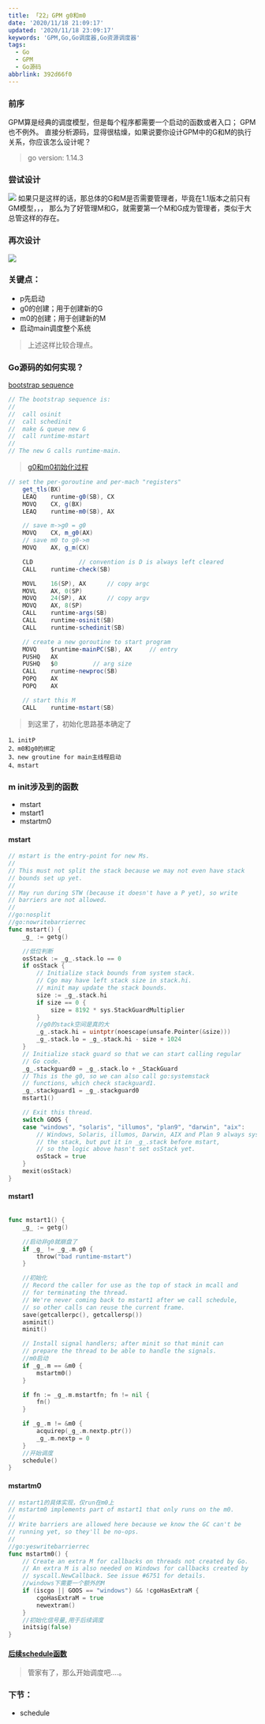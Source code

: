 ```yaml
---
title: 「22」GPM g0和m0
date: '2020/11/18 21:09:17'
updated: '2020/11/18 23:09:17'
keywords: 'GPM,Go,Go调度器,Go资源调度器'
tags:
  - Go
  - GPM
  - Go源码
abbrlink: 392d66f0
---
```


### 前序

GPM算是经典的调度模型，但是每个程序都需要一个启动的函数或者入口；
GPM也不例外。
直接分析源码，显得很枯燥，如果说要你设计GPM中的G和M的执行关系，你应该怎么设计呢？
<!--more-->
>go version: 1.14.3


### 尝试设计


![](https://crab-1251738482.cos.ap-guangzhou.myqcloud.com/GPM202011182201.png)
如果只是这样的话，那总体的G和M是否需要管理者，毕竟在1.1版本之前只有GM模型，，，
那么为了好管理M和G，就需要第一个M和G成为管理者，类似于大总管这样的存在。

### 再次设计

![](https://crab-1251738482.cos.ap-guangzhou.myqcloud.com/GPM202011182219.png)

### 关键点：
* p先启动
* g0的创建；用于创建新的G
* m0的创建；用于创建新的M
* 启动main调度整个系统
>上述这样比较合理点。


### Go源码的如何实现？

[bootstrap sequence](https://github.com/golang/go/blob/release-branch.go1.14/src/runtime/proc.go#L524)


```go
// The bootstrap sequence is:
//
//	call osinit
//	call schedinit
//	make & queue new G
//	call runtime·mstart
//
// The new G calls runtime·main.
```

>[g0和m0初始化过程](https://github.com/golang/go/blob/release-branch.go1.14/src/runtime/asm_amd64.s#L194)

```c#
// set the per-goroutine and per-mach "registers"
	get_tls(BX)
	LEAQ	runtime·g0(SB), CX
	MOVQ	CX, g(BX)
	LEAQ	runtime·m0(SB), AX

	// save m->g0 = g0
	MOVQ	CX, m_g0(AX)
	// save m0 to g0->m
	MOVQ	AX, g_m(CX)

	CLD				// convention is D is always left cleared
	CALL	runtime·check(SB)

	MOVL	16(SP), AX		// copy argc
	MOVL	AX, 0(SP)
	MOVQ	24(SP), AX		// copy argv
	MOVQ	AX, 8(SP)
	CALL	runtime·args(SB)
	CALL	runtime·osinit(SB)
	CALL	runtime·schedinit(SB)

	// create a new goroutine to start program
	MOVQ	$runtime·mainPC(SB), AX		// entry
	PUSHQ	AX
	PUSHQ	$0			// arg size
	CALL	runtime·newproc(SB)
	POPQ	AX
	POPQ	AX

	// start this M
	CALL	runtime·mstart(SB)
```



>到这里了，初始化思路基本确定了
```
1、initP
2、m0和g0的绑定
3、new groutine for main主线程启动
4、mstart
```

### m init涉及到的函数
* mstart
* mstart1
* mstartm0

#### mstart

```go
// mstart is the entry-point for new Ms.
//
// This must not split the stack because we may not even have stack
// bounds set up yet.
//
// May run during STW (because it doesn't have a P yet), so write
// barriers are not allowed.
//
//go:nosplit
//go:nowritebarrierrec
func mstart() {
	_g_ := getg()

    //低位判断
	osStack := _g_.stack.lo == 0
	if osStack {
		// Initialize stack bounds from system stack.
		// Cgo may have left stack size in stack.hi.
		// minit may update the stack bounds.
		size := _g_.stack.hi
		if size == 0 {
			size = 8192 * sys.StackGuardMultiplier
        }
        //g0的stack空间是真的大
		_g_.stack.hi = uintptr(noescape(unsafe.Pointer(&size)))
		_g_.stack.lo = _g_.stack.hi - size + 1024
	}
	// Initialize stack guard so that we can start calling regular
	// Go code.
	_g_.stackguard0 = _g_.stack.lo + _StackGuard
	// This is the g0, so we can also call go:systemstack
	// functions, which check stackguard1.
	_g_.stackguard1 = _g_.stackguard0
	mstart1()

	// Exit this thread.
	switch GOOS {
	case "windows", "solaris", "illumos", "plan9", "darwin", "aix":
		// Windows, Solaris, illumos, Darwin, AIX and Plan 9 always system-allocate
		// the stack, but put it in _g_.stack before mstart,
		// so the logic above hasn't set osStack yet.
		osStack = true
	}
	mexit(osStack)
}
```

#### mstart1

```go

func mstart1() {
	_g_ := getg()

    //启动非g0就崩盘了
	if _g_ != _g_.m.g0 {
		throw("bad runtime·mstart")
	}

    //初始化
	// Record the caller for use as the top of stack in mcall and
	// for terminating the thread.
	// We're never coming back to mstart1 after we call schedule,
	// so other calls can reuse the current frame.
	save(getcallerpc(), getcallersp())
	asminit()
	minit()

	// Install signal handlers; after minit so that minit can
    // prepare the thread to be able to handle the signals.
    //m0启动
	if _g_.m == &m0 {
		mstartm0()
	}

	if fn := _g_.m.mstartfn; fn != nil {
		fn()
	}

	if _g_.m != &m0 {
		acquirep(_g_.m.nextp.ptr())
		_g_.m.nextp = 0
    }
    //开始调度
	schedule()
}
```


#### mstartm0

```go
// mstart1的具体实现，仅run在m0上
// mstartm0 implements part of mstart1 that only runs on the m0.
//
// Write barriers are allowed here because we know the GC can't be
// running yet, so they'll be no-ops.
//
//go:yeswritebarrierrec
func mstartm0() {
	// Create an extra M for callbacks on threads not created by Go.
	// An extra M is also needed on Windows for callbacks created by
    // syscall.NewCallback. See issue #6751 for details.
    //windows下需要一个额外的M
	if (iscgo || GOOS == "windows") && !cgoHasExtraM {
		cgoHasExtraM = true
		newextram()
    }
    //初始化信号量,用于后续调度
	initsig(false)
}
```

#### [后续schedule函数](https://github.com/golang/go/blob/release-branch.go1.14/src/runtime/proc.go#L1119)

>管家有了，那么开始调度吧....。

### 下节：

* schedule
